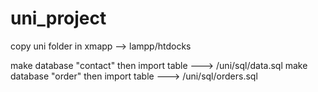 # uni_project
copy uni folder in xmapp --> lampp/htdocks

make database "contact" then import table ---> /uni/sql/data.sql
make database "order" then import table  ---> /uni/sql/orders.sql

